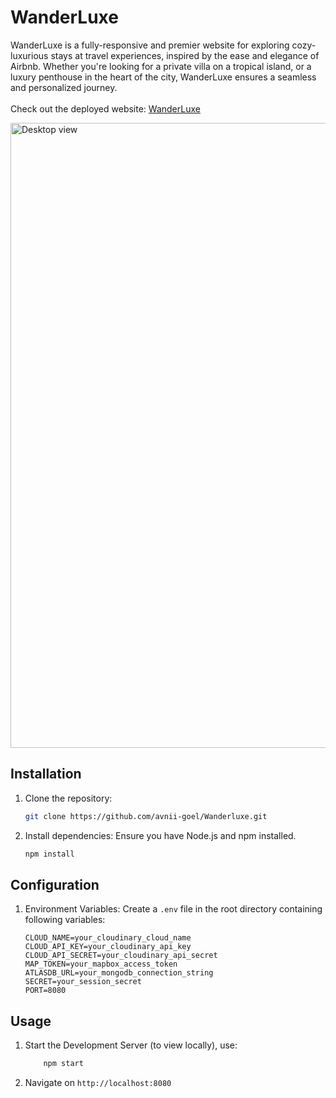 # WanderLuxe
WanderLuxe is a fully-responsive and premier website for exploring cozy-luxurious stays at travel experiences, inspired by the ease and elegance of Airbnb.
Whether you're looking for a private villa on a tropical island, or a luxury penthouse in the heart of the city, WanderLuxe ensures a seamless and personalized journey.
<br><br>
Check out the deployed website: [WanderLuxe](https://clone-airbnb-vxyg.onrender.com/listings)

<img height= "" width="1000" alt="Desktop view" src="https://github.com/user-attachments/assets/1b25848c-78ea-488f-a60b-7b26f3292d44" />

## Installation
1. Clone the repository:
    ```sh
    git clone https://github.com/avnii-goel/Wanderluxe.git
    ```

2. Install dependencies: Ensure you have Node.js and npm installed.
    ```sh
    npm install
    ```

## Configuration
1. Environment Variables:
   Create a `.env` file in the root directory containing following variables:

    ```env
    CLOUD_NAME=your_cloudinary_cloud_name
    CLOUD_API_KEY=your_cloudinary_api_key
    CLOUD_API_SECRET=your_cloudinary_api_secret
    MAP_TOKEN=your_mapbox_access_token
    ATLASDB_URL=your_mongodb_connection_string
    SECRET=your_session_secret
    PORT=8080
    ```

## Usage
1. Start the Development Server (to view locally), use:
    ```sh
        npm start
    ```
2. Navigate on `http://localhost:8080` 